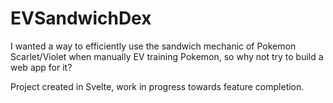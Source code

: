 # EVSandwichDex

I wanted a way to efficiently use the sandwich mechanic of Pokemon Scarlet/Violet when manually EV training Pokemon, so why not try to build a web app for it?

Project created in Svelte, work in progress towards feature completion.